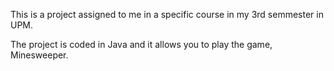 This is a project assigned to me in a specific course in my 3rd semmester in UPM. 


The project is coded in Java and it allows you to play the game, Minesweeper.
